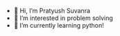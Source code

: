 - 👋 Hi, I’m Pratyush Suvanra
- 👀 I’m interested in problem solving
- 🌱 I’m currently learning python!
